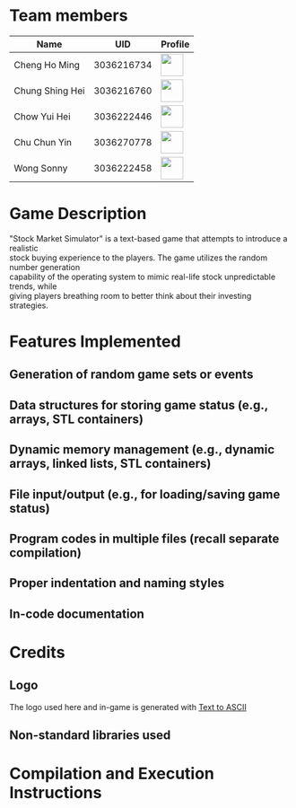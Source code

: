 # Team members
| Name            | UID        | Profile                                                                                                                |
|-----------------|------------|------------------------------------------------------------------------------------------------------------------------|
| Cheng Ho Ming   | 3036216734 | <a href="https://github.com/eric15342335"><img src="https://avatars.githubusercontent.com/u/70310617" width="40px"/>   |
| Chung Shing Hei | 3036216760 | <a href="https://github.com/MaxChungsh"><img src="https://avatars.githubusercontent.com/u/70740754" width="40px"/>     |
| Chow Yui Hei    | 3036222446 | <a href="https://github.com/Prismatiscence"><img src="https://avatars.githubusercontent.com/u/56928422" width="40px"/> |
| Chu Chun Yin    | 3036270778 | <a href="https://github.com/84ds84d8s"><img src="https://avatars.githubusercontent.com/u/129842660" width="40px"/>     |
| Wong Sonny      | 3036222458 | <a href="https://github.com/comet13579"><img src="https://avatars.githubusercontent.com/u/67854955" width="40px"/>     |
# Game Description
"Stock Market Simulator" is a text-based game that attempts to introduce a realistic <br>
stock buying experience to the players. The game utilizes the random number generation <br>
capability of the operating system to mimic real-life stock unpredictable trends, while <br>
giving players breathing room to better think about their investing strategies.<br>
# Features Implemented
## Generation of random game sets or events
## Data structures for storing game status (e.g., arrays, STL containers)
## Dynamic memory management (e.g., dynamic arrays, linked lists, STL containers)
## File input/output (e.g., for loading/saving game status)
## Program codes in multiple files (recall separate compilation)
## Proper indentation and naming styles
## In-code documentation
# Credits
## Logo
The logo used here and in-game is generated with [Text to ASCII](https://www.asciiart.eu/text-to-ascii-art)
## Non-standard libraries used
# Compilation and Execution Instructions
